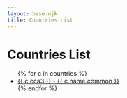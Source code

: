 ```yaml
---
layout: base.njk
title: Countries List
---
```


# Countries List

<ul>
{% for c in countries %}
  <li><a href="{{ c.cca3 }}">{{ c.cca3 }} - {{ c.name.common }}</a></li>
{% endfor %}
</ul>
